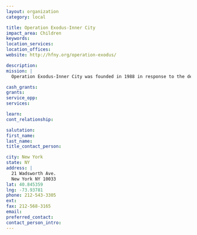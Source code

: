 ```yaml
---
layout: organization
category: local

title: Operation Exodus-Inner City
impact_area: Children
keywords: 
location_services: 
location_offices: 
website: http://hfny.org/operation-exodus/

description: 
mission: |
  Operation Exodus-Inner City was founded in 1988 in response to the desperate needs of children in Upper Manhattan. Located in Washington Heights, sixty children from kindergarten through high school participate in an after school tutoring program and Saturday mentoring program run by volunteers. The children are generally behind in their education and are beginning to display the negative effects of peer pressure in their lives.  Volunteers assist with programming, mentoring, and special events for students and their families.

cash_grants: 
grants: 
service_opp: 
services: 

learn: 
cont_relationship: 

salutation: 
first_name: 
last_name: 
title_contact_person: 

city: New York
state: NY
address: |
  21 Wadsworth Ave.     
  New York NY 10033
lat: 40.845359
lng: -73.93781
phone: 212-543-3305
ext: 
fax: 212-568-3165
email: 
preferred_contact: 
contact_person_intro: 
---
```


